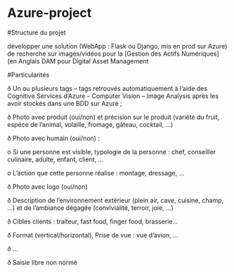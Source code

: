 # Azure-project

#Structure du projet

développer une solution (WebApp : Flask ou Django, mis en prod sur Azure) de recherche sur images/vidéos pour la [Gestion des Actifs Numériques] (en Anglais DAM pour Digital Asset Management

#Particularités

ð Un ou plusieurs tags – tags retrouvés automatiquement à l’aide des Cognitive Services d’Azure – Computer Vision – Image Analysis après les avoir stockés dans une BDD sur Azure ;

ð Photo avec produit (oui/non) et précision sur le produit (variété du fruit, espèce de l’animal, volaille, fromage, gâteau, cocktail, …)

ð Photo avec humain (oui/non) :

o Si une personne est visible, typologie de la personne : chef, conseiller culinaire, adulte, enfant, client, …

o L’action que cette personne réalise : montage, dressage, …

ð Photo avec logo (oui/non)

ð Description de l’environnement extérieur (plein air, cave, cuisine, champ, …) et de l’ambiance dégagée (convivialité, terroir, joie, …)

ð Cibles clients : traiteur, fast food, finger food, brasserie…

ð Format (vertical/horizontal), Prise de vue : vue d’avion, …

ð …

ð Saisie libre non normé
